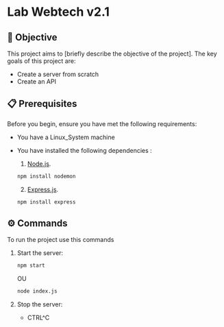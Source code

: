 # Lab Webtech v2.1

## 🚀 Objective

This project aims to [briefly describe the objective of the project]. The key goals of this project are:
- Create a server from scratch
- Create an API

## 📋 Prerequisites

Before you begin, ensure you have met the following requirements:

- You have a Linux_System machine
- You have installed the following dependencies :
  1. [Node.js]([https://nodejs.org/en]).
  
   ```bash
   npm install nodemon
   ```

   2. [Express.js]([https://expressjs.com/]).
    ```bash
   npm install express
    ```
   


## ⚙️ Commands

To run the project use this commands

1. Start the server:
   ```bash
   npm start
   ```
   OU
   ```bash
   node index.js
   ```
   
3. Stop the server:
   - CTRL^C
